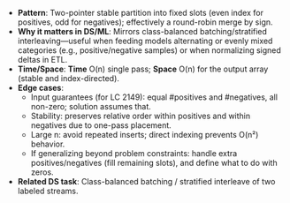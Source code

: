 - **Pattern**: Two-pointer stable partition into fixed slots (even index for positives, odd for negatives); effectively a round-robin merge by sign.
- **Why it matters in DS/ML**: Mirrors class-balanced batching/stratified interleaving—useful when feeding models alternating or evenly mixed categories (e.g., positive/negative samples) or when normalizing signed deltas in ETL.
- **Time/Space**: **Time** O(n) single pass; **Space** O(n) for the output array (stable and index-directed).
- **Edge cases**:
  - Input guarantees (for LC 2149): equal #positives and #negatives, all non-zero; solution assumes that.
  - Stability: preserves relative order within positives and within negatives due to one-pass placement.
  - Large n: avoid repeated inserts; direct indexing prevents O(n²) behavior.
  - If generalizing beyond problem constraints: handle extra positives/negatives (fill remaining slots), and define what to do with zeros.
- **Related DS task**: Class-balanced batching / stratified interleave of two labeled streams.
